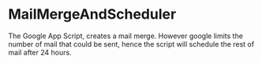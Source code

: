 # MailMergeAndScheduler
The Google App Script, creates a mail merge. However google limits the number of mail that could be sent, hence the script will schedule the rest of mail after 24 hours.
